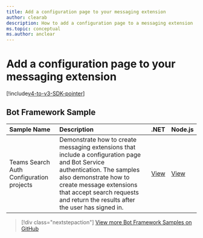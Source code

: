 ```yaml
---
title: Add a configuration page to your messaging extension
author: clearab
description: How to add a configuration page to a messaging extension
ms.topic: conceptual
ms.author: anclear
---
```

# Add a configuration page to your messaging extension

[!include[v4-to-v3-SDK-pointer](~/includes/v4-to-v3-pointer-me.md)]

## Bot Framework Sample

| Sample Name | Description | .NET | Node.js|   
|:---------------------|:--------------|:---------|:--------|
| Teams Search Auth Configuration projects | Demonstrate how to create messaging extensions that include a configuration page and Bot Service authentication. The samples also demonstrate how to create message extensions that accept search requests and return the results after the user has signed in.|[View](https://github.com/microsoft/BotBuilder-Samples/tree/master/samples/csharp_dotnetcore/52.teams-messaging-extensions-search-auth-config)| [View](https://github.com/microsoft/BotBuilder-Samples/tree/master/samples/javascript_nodejs/52.teams-messaging-extensions-search-auth-config)|

> [!div class="nextstepaction"]
> [View more Bot Framework Samples on GitHub](https://github.com/microsoft/BotBuilder-Samples)

